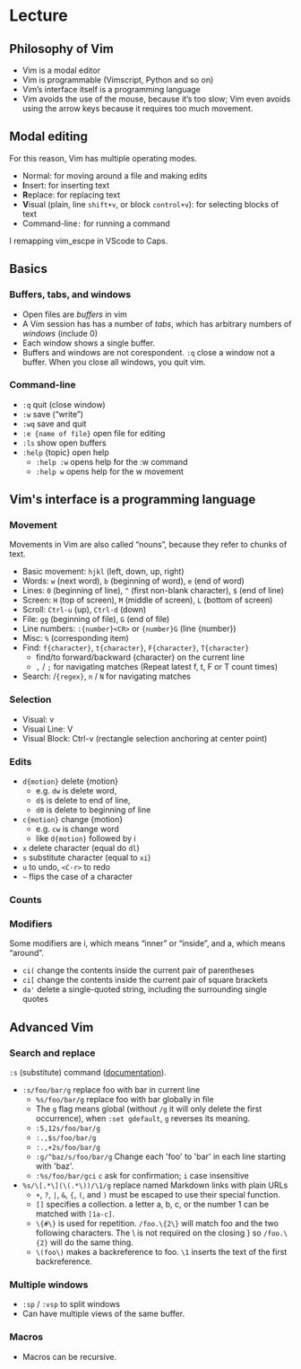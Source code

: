 # Lecture
## Philosophy of Vim
- Vim is a modal editor
- Vim is programmable (Vimscript, Python and so on)
- Vim’s interface itself is a programming language
- Vim avoids the use of the mouse, because it’s too slow; Vim even avoids using the arrow keys because it requires too much movement.

## Modal editing
For this reason, Vim has multiple operating modes.
- Normal: for moving around a file and making edits
- **I**nsert: for inserting text
- **R**eplace: for replacing text
- **V**isual (plain, line `shift+v`, or block `control+v`): for selecting blocks of text
- Command-line`:` for running a command

I remapping vim_escpe in VScode to Caps.

## Basics
### Buffers, tabs, and windows
- Open files are *buffers* in vim
- A Vim session has has a number of *tabs*, which has arbitrary numbers of *windows* (include 0)
- Each window shows a single buffer.
- Buffers and windows are not corespondent. `:q` close a window not a buffer. When you close all windows, you quit vim.

### Command-line
- `:q` quit (close window)
- `:w` save (“write”)
- `:wq` save and quit
- `:e {name of file}` open file for editing
- `:ls` show open buffers
- `:help` {topic} open help
  - `:help :w` opens help for the :w command
  - `:help w` opens help for the w movement

## Vim's interface is a programming language
### Movement
Movements in Vim are also called “nouns”, because they refer to chunks of text.
- Basic movement: `hjkl` (left, down, up, right)
- Words: `w` (next word), `b` (beginning of word), `e` (end of word)
- Lines: `0` (beginning of line), `^` (first non-blank character), `$` (end of line)
- Screen: `H` (top of screen), `M` (middle of screen), `L` (bottom of screen)
- Scroll: `Ctrl-u` (up), `Ctrl-d` (down)
- File: `gg` (beginning of file), `G` (end of file)
- Line numbers: `:{number}<CR>` or `{number}G` (line {number})
- Misc: `%` (corresponding item)
- Find: `f{character}`, `t{character}`, `F{character}`, `T{character}`
  - find/to forward/backward {character} on the current line
  - `,` / `;` for navigating matches (Repeat latest f, t, F or T count times)
- Search: /`{regex}`, `n` / `N` for navigating matches

### Selection
- Visual: v
- Visual Line: V
- Visual Block: Ctrl-v (rectangle selection anchoring at center point)
### Edits
- `d{motion}` delete {motion}
  - e.g. `dw` is delete word, 
  - `d$` is delete to end of line, 
  - `d0` is delete to beginning of line
- `c{motion}` change {motion}
  - e.g. `cw` is change word
  - like `d{motion}` followed by i
- `x` delete character (equal do `dl`)
- `s` substitute character (equal to `xi`)
- `u` to undo, `<C-r>` to redo
- `~` flips the case of a character

### Counts
### Modifiers
Some modifiers are i, which means “inner” or “inside”, and a, which means “around”.

- `ci(` change the contents inside the current pair of parentheses
- `ci[` change the contents inside the current pair of square brackets
- `da'` delete a single-quoted string, including the surrounding single quotes

## Advanced Vim
### Search and replace
`:s` (substitute) command ([documentation](https://vim.fandom.com/wiki/Search_and_replace)).

- `:s/foo/bar/g` replace foo with bar in current line
  - `%s/foo/bar/g` replace foo with bar globally in file
  - The `g` flag means global (without `/g` it will only delete the first occurrence), when `:set gdefault`, `g` reverses its meaning.
  - `:5,12s/foo/bar/g`
  - `:.,$s/foo/bar/g`
  - `:.,+2s/foo/bar/g`
  - `:g/^baz/s/foo/bar/g` Change each 'foo' to 'bar' in each line starting with 'baz'.
  - `:%s/foo/bar/gci` `c` ask for confirmation; `i` case insensitive
- `%s/\[.*\](\(.*\))/\1/g` replace named Markdown links with plain URLs
  - `+`, `?`, `|`, `&`, `{`, `(`, and `)` must be escaped to use their special function.
  - `[]` specifies a collection. a letter a, b, c, or the number 1 can be matched with `[1a-c]`.
  - `\{#\}` is used for repetition. `/foo.\{2\}` will match foo and the two following characters. The \ is not required on the closing } so `/foo.\{2}` will do the same thing.
  - `\(foo\)` makes a backreference to foo. `\1` inserts the text of the first backreference.

### Multiple windows
- `:sp` / `:vsp` to split windows
- Can have multiple views of the same buffer.

### Macros
- Macros can be recursive.